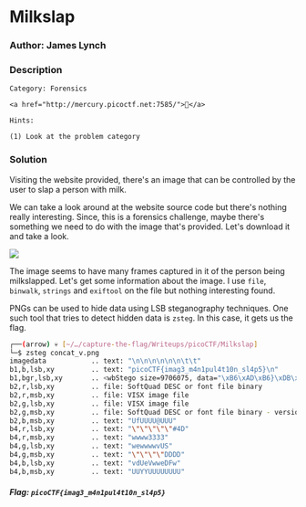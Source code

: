 
# Milkslap 

### Author: James Lynch

### Description

```
Category: Forensics

<a href="http://mercury.picoctf.net:7585/">🥛</a>

Hints:

(1) Look at the problem category

```

### Solution

Visiting the website provided, there's an image that can be controlled by the user to slap a person with milk.

We can take a look around at the website source code but there's nothing really interesting. Since, this is a forensics challenge, maybe there's something we need to do with the image that's provided. Let's download it and take a look.

![](concat_v.png)

The image seems to have many frames captured in it of the person being milkslapped. Let's get some information about the image. I use `file`, `binwalk`, `strings` and `exiftool` on the file but nothing interesting found.

PNGs can be used to hide data using LSB steganography techniques. One such tool that tries to detect hidden data is `zsteg`. In this case, it gets us the flag.

```bash
┌──(arrow) 💀 [~/…/capture-the-flag/Writeups/picoCTF/Milkslap]
└─$ zsteg concat_v.png 
imagedata           .. text: "\n\n\n\n\n\n\t\t"
b1,b,lsb,xy         .. text: "picoCTF{imag3_m4n1pul4t10n_sl4p5}\n"
b1,bgr,lsb,xy       .. <wbStego size=9706075, data="\xB6\xAD\xB6}\xDB\xB2lR\x7F\xDF\x86\xB7c\xFC\xFF\xBF\x02Zr\x8E\xE2Z\x12\xD8q\xE5&MJ-X:\xB5\xBF\xF7\x7F\xDB\xDFI\bm\xDB\xDB\x80m\x00\x00\x00\xB6m\xDB\xDB\xB6\x00\x00\x00\xB6\xB6\x00m\xDB\x12\x12m\xDB\xDB\x00\x00\x00\x00\x00\xB6m\xDB\x00\xB6\x00\x00\x00\xDB\xB6mm\xDB\xB6\xB6\x00\x00\x00\x00\x00m\xDB", even=true, mix=true, controlbyte="[">
b2,r,lsb,xy         .. file: SoftQuad DESC or font file binary
b2,r,msb,xy         .. file: VISX image file
b2,g,lsb,xy         .. file: VISX image file
b2,g,msb,xy         .. file: SoftQuad DESC or font file binary - version 15722
b2,b,msb,xy         .. text: "UfUUUU@UUU"
b4,r,lsb,xy         .. text: "\"\"\"\"\"#4D"
b4,r,msb,xy         .. text: "wwww3333"
b4,g,lsb,xy         .. text: "wewwwwvUS"
b4,g,msb,xy         .. text: "\"\"\"\"DDDD"
b4,b,lsb,xy         .. text: "vdUeVwweDFw"
b4,b,msb,xy         .. text: "UUYYUUUUUUUU"
```

##### Flag: `picoCTF{imag3_m4n1pul4t10n_sl4p5}`
